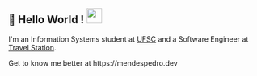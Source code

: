  ## 👋 Hello World !    <img src="https://www.pinclipart.com/picdir/big/131-1311752_earth-gif-earth-animated-gif-png-clipart.png" width="30px">
  
I'm an Information Systems student at [UFSC](https://ufsc.br/) and a Software Engineer at [Travel Station](https://travelstation.app/).  
<p>Get to know me better at https://mendespedro.dev







